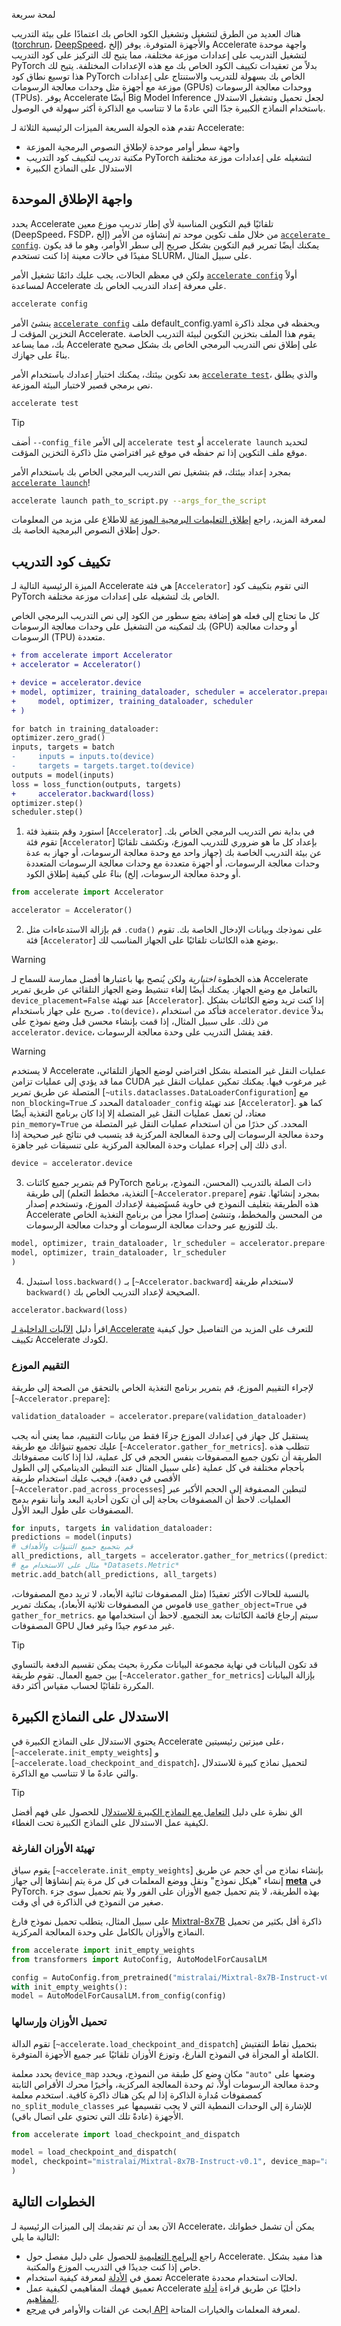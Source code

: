 لمحة سريعة

هناك العديد من الطرق لتشغيل وتشغيل الكود الخاص بك اعتمادًا على بيئة التدريب ([torchrun](https://pytorch.org/docs/stable/elastic/run.html)، [DeepSpeed](https://www.deepspeed.ai/)، إلخ) والأجهزة المتوفرة. يوفر Accelerate واجهة موحدة لتشغيل التدريب على إعدادات موزعة مختلفة، مما يتيح لك التركيز على كود التدريب PyTorch بدلاً من تعقيدات تكييف الكود الخاص بك مع هذه الإعدادات المختلفة. يتيح لك هذا توسيع نطاق كود PyTorch الخاص بك بسهولة للتدريب والاستنتاج على إعدادات موزعة مع أجهزة مثل وحدات معالجة الرسومات (GPUs) ووحدات معالجة الرسومات (TPUs). يوفر Accelerate أيضًا Big Model Inference لجعل تحميل وتشغيل الاستدلال باستخدام النماذج الكبيرة جدًا التي عادةً ما لا تتناسب مع الذاكرة أكثر سهولة في الوصول.

تقدم هذه الجولة السريعة الميزات الرئيسية الثلاثة لـ Accelerate:

- واجهة سطر أوامر موحدة لإطلاق النصوص البرمجية الموزعة
- مكتبة تدريب لتكييف كود التدريب PyTorch لتشغيله على إعدادات موزعة مختلفة
- الاستدلال على النماذج الكبيرة

## واجهة الإطلاق الموحدة

يحدد Accelerate تلقائيًا قيم التكوين المناسبة لأي إطار تدريب موزع معين (DeepSpeed، FSDP، إلخ) من خلال ملف تكوين موحد تم إنشاؤه من الأمر [`accelerate config`](package_reference/cli#accelerate-config). يمكنك أيضًا تمرير قيم التكوين بشكل صريح إلى سطر الأوامر، وهو ما قد يكون مفيدًا في حالات معينة إذا كنت تستخدم SLURM، على سبيل المثال.

ولكن في معظم الحالات، يجب عليك دائمًا تشغيل الأمر [`accelerate config`](package_reference/cli#accelerate-config) أولاً لمساعدة Accelerate على معرفة إعداد التدريب الخاص بك.

```bash
accelerate config
```

ينشئ الأمر [`accelerate config`](package_reference/cli#accelerate-config) ملف default_config.yaml ويحفظه في مجلد ذاكرة التخزين المؤقت لـ Accelerate. يقوم هذا الملف بتخزين التكوين لبيئة التدريب الخاصة بك، مما يساعد Accelerate على إطلاق نص التدريب البرمجي الخاص بك بشكل صحيح بناءً على جهازك.

بعد تكوين بيئتك، يمكنك اختبار إعدادك باستخدام الأمر [`accelerate test`](package_reference/cli#accelerate-test)، والذي يطلق نص برمجي قصير لاختبار البيئة الموزعة.

```bash
accelerate test
```

> [!TIP]
> أضف `--config_file` إلى الأمر `accelerate test` أو `accelerate launch` لتحديد موقع ملف التكوين إذا تم حفظه في موقع غير افتراضي مثل ذاكرة التخزين المؤقت.

بمجرد إعداد بيئتك، قم بتشغيل نص التدريب البرمجي الخاص بك باستخدام الأمر [`accelerate launch`](package_reference/cli#accelerate-launch)!

```bash
accelerate launch path_to_script.py --args_for_the_script
```

لمعرفة المزيد، راجع [إطلاق التعليمات البرمجية الموزعة](basic_tutorials/launch) للاطلاع على مزيد من المعلومات حول إطلاق النصوص البرمجية الخاصة بك.

## تكييف كود التدريب

الميزة الرئيسية التالية لـ Accelerate هي فئة [`Accelerator`] التي تقوم بتكييف كود PyTorch الخاص بك لتشغيله على إعدادات موزعة مختلفة.

كل ما تحتاج إلى فعله هو إضافة بضع سطور من الكود إلى نص التدريب البرمجي الخاص بك لتمكينه من التشغيل على وحدات معالجة الرسومات (GPU) أو وحدات معالجة الرسومات (TPU) متعددة.

```diff
+ from accelerate import Accelerator
+ accelerator = Accelerator()

+ device = accelerator.device
+ model, optimizer, training_dataloader, scheduler = accelerator.prepare(
+     model, optimizer, training_dataloader, scheduler
+ )

for batch in training_dataloader:
optimizer.zero_grad()
inputs, targets = batch
-     inputs = inputs.to(device)
-     targets = targets.target.to(device)
outputs = model(inputs)
loss = loss_function(outputs, targets)
+     accelerator.backward(loss)
optimizer.step()
scheduler.step()
```

1. استورد وقم بتنفيذ فئة [`Accelerator`] في بداية نص التدريب البرمجي الخاص بك. تقوم فئة [`Accelerator`] بإعداد كل ما هو ضروري للتدريب الموزع، وتكشف تلقائيًا عن بيئة التدريب الخاصة بك (جهاز واحد مع وحدة معالجة الرسومات، أو جهاز به عدة وحدات معالجة الرسومات، أو أجهزة متعددة مع وحدات معالجة الرسومات المتعددة أو وحدة معالجة الرسومات، إلخ) بناءً على كيفية إطلاق الكود.

```python
from accelerate import Accelerator

accelerator = Accelerator()
```

2. قم بإزالة الاستدعاءات مثل `.cuda()` على نموذجك وبيانات الإدخال الخاصة بك. تقوم فئة [`Accelerator`] بوضع هذه الكائنات تلقائيًا على الجهاز المناسب لك.

> [!WARNING]
> هذه الخطوة *اختيارية* ولكن يُنصح بها باعتبارها أفضل ممارسة للسماح لـ Accelerate بالتعامل مع وضع الجهاز. يمكنك أيضًا إلغاء تنشيط وضع الجهاز التلقائي عن طريق تمرير `device_placement=False` عند تهيئة [`Accelerator`]. إذا كنت تريد وضع الكائنات بشكل صريح على جهاز باستخدام `.to(device)`، فتأكد من استخدام `accelerator.device` بدلاً من ذلك. على سبيل المثال، إذا قمت بإنشاء محسن قبل وضع نموذج على `accelerator.device`، فقد يفشل التدريب على وحدة معالجة الرسومات.

> [!WARNING]
> لا يستخدم Accelerate عمليات النقل غير المتصلة بشكل افتراضي لوضع الجهاز التلقائي، مما قد يؤدي إلى عمليات تزامن CUDA غير مرغوب فيها. يمكنك تمكين عمليات النقل غير المتصلة عن طريق تمرير [`~utils.dataclasses.DataLoaderConfiguration`] مع `non_blocking=True` المحدد كـ `dataloader_config` عند تهيئة [`Accelerator`]. كما هو معتاد، لن تعمل عمليات النقل غير المتصلة إلا إذا كان برنامج التغذية أيضًا `pin_memory=True` المحدد. كن حذرًا من أن استخدام عمليات النقل غير المتصلة من وحدة معالجة الرسومات إلى وحدة المعالجة المركزية قد يتسبب في نتائج غير صحيحة إذا أدى ذلك إلى إجراء عمليات وحدة المعالجة المركزية على تنسيقات غير جاهزة.

```py
device = accelerator.device
```

3. قم بتمرير جميع كائنات PyTorch ذات الصلة بالتدريب (المحسن، النموذج، برنامج التغذية، مخطط التعلم) إلى طريقة [`~Accelerator.prepare`] بمجرد إنشائها. تقوم هذه الطريقة بتغليف النموذج في حاوية مُستَضيفة لإعدادك الموزع، وتستخدم إصدار Accelerate من المحسن والمخطط، وتنشئ إصدارًا مجزأً من برنامج التغذية الخاص بك للتوزيع عبر وحدات معالجة الرسومات أو وحدات معالجة الرسومات.

```python
model, optimizer, train_dataloader, lr_scheduler = accelerator.prepare(
model, optimizer, train_dataloader, lr_scheduler
)
```

4. استبدل `loss.backward()` بـ [`~Accelerator.backward`] لاستخدام طريقة `backward()` الصحيحة لإعداد التدريب الخاص بك.

```py
accelerator.backward(loss)
```

اقرأ دليل [الآليات الداخلية لـ Accelerate](concept_guides/internal_mechanism) للتعرف على المزيد من التفاصيل حول كيفية تكييف Accelerate لكودك.

### التقييم الموزع

لإجراء التقييم الموزع، قم بتمرير برنامج التغذية الخاص بالتحقق من الصحة إلى طريقة [`~Accelerator.prepare`]:

```python
validation_dataloader = accelerator.prepare(validation_dataloader)
```

يستقبل كل جهاز في إعدادك الموزع جزءًا فقط من بيانات التقييم، مما يعني أنه يجب عليك تجميع تنبؤاتك مع طريقة [`~Accelerator.gather_for_metrics`]. تتطلب هذه الطريقة أن تكون جميع المصفوفات بنفس الحجم في كل عملية، لذا إذا كانت مصفوفاتك بأحجام مختلفة في كل عملية (على سبيل المثال عند التبطين الديناميكي إلى الطول الأقصى في دفعة)، فيجب عليك استخدام طريقة [`~Accelerator.pad_across_processes`] لتبطين المصفوفة إلى الحجم الأكبر عبر العمليات. لاحظ أن المصفوفات بحاجة إلى أن تكون أحادية البعد وأننا نقوم بدمج المصفوفات على طول البعد الأول.

```python
for inputs, targets in validation_dataloader:
predictions = model(inputs)
# قم بتجميع جميع التنبؤات والأهداف
all_predictions, all_targets = accelerator.gather_for_metrics((predictions, targets))
# مثال على الاستخدام مع *Datasets.Metric*
metric.add_batch(all_predictions, all_targets)
```

بالنسبة للحالات الأكثر تعقيدًا (مثل المصفوفات ثنائية الأبعاد، لا تريد دمج المصفوفات، قاموس من المصفوفات ثلاثية الأبعاد)، يمكنك تمرير `use_gather_object=True` في `gather_for_metrics`. سيتم إرجاع قائمة الكائنات بعد التجميع. لاحظ أن استخدامها مع المصفوفات GPU غير مدعوم جيدًا وغير فعال.

> [!TIP]
> قد تكون البيانات في نهاية مجموعة البيانات مكررة بحيث يمكن تقسيم الدفعة بالتساوي بين جميع العمال. تقوم طريقة [`~Accelerator.gather_for_metrics`] بإزالة البيانات المكررة تلقائيًا لحساب مقياس أكثر دقة.

## الاستدلال على النماذج الكبيرة

يحتوي الاستدلال على النماذج الكبيرة في Accelerate على ميزتين رئيسيتين، [`~accelerate.init_empty_weights`] و [`~accelerate.load_checkpoint_and_dispatch`]، لتحميل نماذج كبيرة للاستدلال والتي عادةً ما لا تتناسب مع الذاكرة.

> [!TIP]
> الق نظرة على دليل [التعامل مع النماذج الكبيرة للاستدلال](concept_guides/big_model_inference) للحصول على فهم أفضل لكيفية عمل الاستدلال على النماذج الكبيرة تحت الغطاء.

### تهيئة الأوزان الفارغة

يقوم سياق [`~accelerate.init_empty_weights`] بإنشاء نماذج من أي حجم عن طريق إنشاء "هيكل نموذج" ونقل ووضع المعلمات في كل مرة يتم إنشاؤها إلى جهاز [**meta**](https://pytorch.org/docs/main/meta.html) في PyTorch. بهذه الطريقة، لا يتم تحميل جميع الأوزان على الفور ولا يتم تحميل سوى جزء صغير من النموذج في الذاكرة في أي وقت.

على سبيل المثال، يتطلب تحميل نموذج فارغ [Mixtral-8x7B](https://huggingface.co/mistralai/Mixtral-8x7B-Instruct-v0.1) ذاكرة أقل بكثير من تحميل النماذج والأوزان بالكامل على وحدة المعالجة المركزية.

```py
from accelerate import init_empty_weights
from transformers import AutoConfig, AutoModelForCausalLM

config = AutoConfig.from_pretrained("mistralai/Mixtral-8x7B-Instruct-v0.1")
with init_empty_weights():
model = AutoModelForCausalLM.from_config(config)
```

### تحميل الأوزان وإرسالها

تقوم الدالة [`~accelerate.load_checkpoint_and_dispatch`] بتحميل نقاط التفتيش الكاملة أو المجزأة في النموذج الفارغ، وتوزع الأوزان تلقائيًا عبر جميع الأجهزة المتوفرة.

يحدد معلمة `device_map` مكان وضع كل طبقة من النموذج، ويحدد `"auto"` وضعها على وحدة معالجة الرسومات أولاً، ثم وحدة المعالجة المركزية، وأخيرًا محرك الأقراص الثابتة كمصفوفات مُدارة الذاكرة إذا لم يكن هناك ذاكرة كافية. استخدم معلمة `no_split_module_classes` للإشارة إلى الوحدات النمطية التي لا يجب تقسيمها عبر الأجهزة (عادةً تلك التي تحتوي على اتصال باقي).

```py
from accelerate import load_checkpoint_and_dispatch

model = load_checkpoint_and_dispatch(
model, checkpoint="mistralai/Mixtral-8x7B-Instruct-v0.1", device_map="auto", no_split_module_classes=['Block']
)
```

## الخطوات التالية

الآن بعد أن تم تقديمك إلى الميزات الرئيسية لـ Accelerate، يمكن أن تشمل خطواتك التالية ما يلي:

- راجع [البرامج التعليمية](basic_tutorials/overview) للحصول على دليل مفصل حول Accelerate. هذا مفيد بشكل خاص إذا كنت جديدًا في التدريب الموزع والمكتبة.
- تعمق في [الأدلة](usage_guides/explore) لمعرفة كيفية استخدام Accelerate لحالات استخدام محددة.
- تعميق فهمك المفاهيمي لكيفية عمل Accelerate داخليًا عن طريق قراءة [أدلة المفاهيم](concept_guides/internal_mechanism).
- ابحث عن الفئات والأوامر في [مرجع API](package_reference/accelerator) لمعرفة المعلمات والخيارات المتاحة.